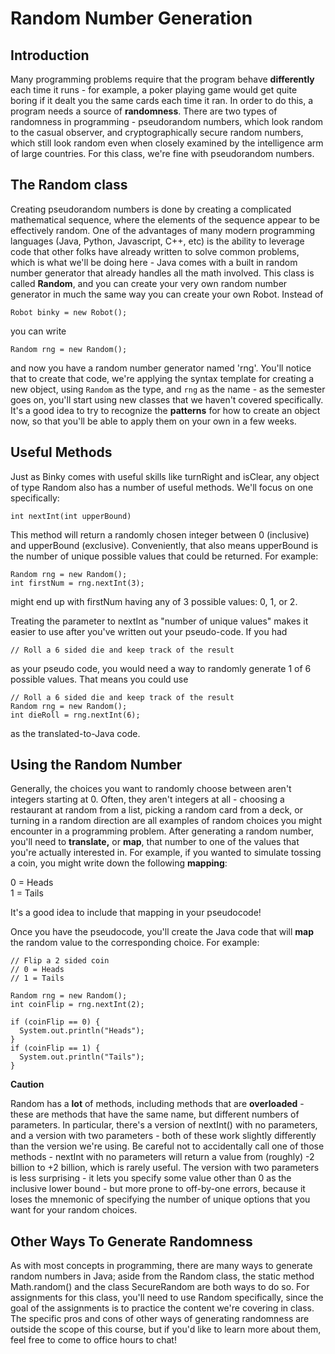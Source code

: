 # Random Number Generation

## Introduction

Many programming problems require that the program behave **differently** each time it runs \- for example, a poker playing game would get quite boring if it dealt you the same cards each time it ran. In order to do this, a program needs a source of **randomness**. There are two types of randomness in programming \- pseudorandom numbers, which look random to the casual observer, and cryptographically secure random numbers, which still look random even when closely examined by the intelligence arm of large countries. For this class, we're fine with pseudorandom numbers.

## The Random class

Creating pseudorandom numbers is done by creating a complicated mathematical sequence, where the elements of the sequence appear to be effectively random. One of the advantages of many modern programming languages (Java, Python, Javascript, C++, etc) is the ability to leverage code that other folks have already written to solve common problems, which is what we'll be doing here \- Java comes with a built in random number generator that already handles all the math involved. This class is called **Random**, and you can create your very own random number generator in much the same way you can create your own Robot. Instead of 

`Robot binky = new Robot();`

you can write

`Random rng = new Random();`

and now you have a random number generator named 'rng'. You'll notice that to create that code, we're applying the syntax template for creating a new object, using `Random` as the type, and `rng` as the name - as the semester goes on, you'll start using new classes that we haven't covered specifically. It's a good idea to try to recognize the **patterns** for how to create an object now, so that you'll be able to apply them on your own in a few weeks.

## Useful Methods

Just as Binky comes with useful skills like turnRight and isClear, any object of type Random also has a number of useful methods. We'll focus on one specifically:

`int nextInt(int upperBound)`

This method will return a randomly chosen integer between 0 (inclusive) and upperBound (exclusive). Conveniently, that also means upperBound is the number of unique possible values that could be returned. For example:

```
Random rng = new Random();  
int firstNum = rng.nextInt(3);
```

might end up with firstNum having any of 3 possible values: 0, 1, or 2\. 

Treating the parameter to nextInt as "number of unique values" makes it easier to use after you've written out your pseudo-code. If you had

`// Roll a 6 sided die and keep track of the result`

as your pseudo code, you would need a way to randomly generate 1 of 6 possible values. That means you could use

```
// Roll a 6 sided die and keep track of the result  
Random rng = new Random();  
int dieRoll = rng.nextInt(6);
```

as the translated-to-Java code.

## Using the Random Number

Generally, the choices you want to randomly choose between aren't integers starting at 0\. Often, they aren't integers at all \- choosing a restaurant at random from a list, picking a random card from a deck, or turning in a random direction are all examples of random choices you might encounter in a programming problem. After generating a random number, you'll need to **translate,** or **map**, that number to one of the values that you're actually interested in. For example, if you wanted to simulate tossing a coin, you might write down the following **mapping**:

0 \= Heads  
1 \= Tails

It's a good idea to include that mapping in your pseudocode\!

Once you have the pseudocode, you'll create the Java code that will **map** the random value to the corresponding choice. For example:

```
// Flip a 2 sided coin  
// 0 = Heads  
// 1 = Tails

Random rng = new Random();  
int coinFlip = rng.nextInt(2);

if (coinFlip == 0) {  
  System.out.println("Heads");  
}  
if (coinFlip == 1) {  
  System.out.println("Tails");  
}
```

**Caution**

Random has a **lot** of methods, including methods that are **overloaded** \- these are methods that have the same name, but different numbers of parameters. In particular, there's a version of nextInt() with no parameters, and a version with two parameters \- both of these work slightly differently than the version we're using. Be careful not to accidentally call one of those methods \- nextInt with no parameters will return a value from (roughly) \-2 billion to \+2 billion, which is rarely useful. The version with two parameters is less surprising \- it lets you specify some value other than 0 as the inclusive lower bound \- but more prone to off-by-one errors, because it loses the mnemonic of specifying the number of unique options that you want for your random choices.

## Other Ways To Generate Randomness

As with most concepts in programming, there are many ways to generate random numbers in Java; aside from the Random class, the static method Math.random() and the class SecureRandom are both ways to do so. For assignments for this class, you'll need to use Random specifically, since the goal of the assignments is to practice the content we're covering in class. The specific pros and cons of other ways of generating randomness are outside the scope of this course, but if you'd like to learn more about them, feel free to come to office hours to chat!
